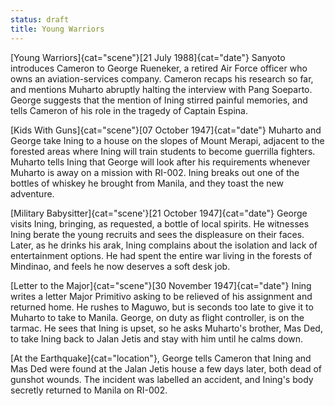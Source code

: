 ```yaml
---
status: draft
title: Young Warriors
---
```

[Young Warriors]{cat="scene"}[21 July 1988]{cat="date"}  Sanyoto introduces Cameron to George Rueneker, a retired Air Force officer
who owns an aviation-services company. Cameron recaps his research so far, and mentions Muharto abruptly halting the interview with Pang Soeparto. George suggests that the mention of Ining stirred painful memories, and tells Cameron of his role in the tragedy of Captain Espina.   

[Kids With Guns]{cat="scene"}[07 October 1947]{cat="date"} Muharto and George take Ining to a house on the slopes of Mount Merapi, adjacent to the forested areas where Ining
will train students to become guerrilla fighters. Muharto tells Ining that George will look after his requirements whenever Muharto is away on a mission with RI-002. Ining breaks out one of the bottles of whiskey he brought from Manila, and they toast the new adventure. 

[Military Babysitter]{cat="scene'}[21 October 1947]{cat="date"} George visits Ining, bringing, as requested, a bottle of local spirits. He witnesses Ining berate the young recruits and sees
the displeasure on their faces. Later, as he drinks his arak, Ining complains about the isolation and lack of entertainment options. He had spent the entire war living in the forests of Mindinao, and feels he now deserves a soft desk job. 

[Letter to the Major]{cat="scene"}[30 November 1947]{cat="date"}  Ining writes a letter Major Primitivo asking to be
relieved of his assignment and returned home. He rushes to Maguwo, but
is seconds too late to give it to Muharto to take to Manila. George, on
duty as flight controller, is on the tarmac. He sees that Ining is
upset, so he asks Muharto's brother, Mas Ded, to take Ining back to
Jalan Jetis and stay with him until he calms down. 

[At the Earthquake]{cat="location"}, George tells Cameron that Ining and Mas Ded were found at the Jalan Jetis house a few days later, both dead of gunshot wounds. The incident was labelled an accident, and Ining's body secretly returned to Manila on RI-002. 
